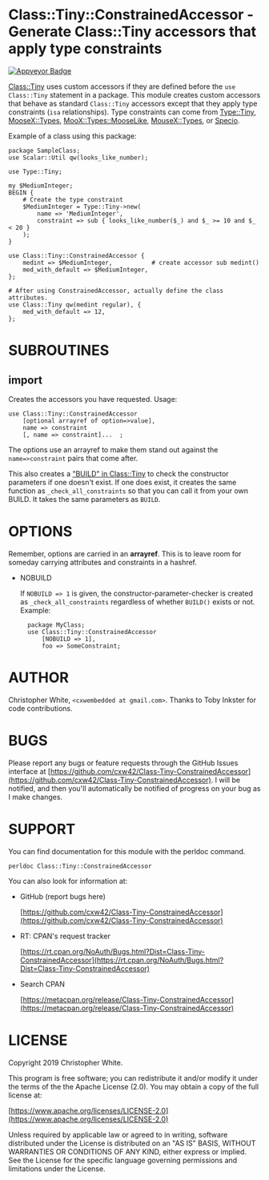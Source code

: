 # Class::Tiny::ConstrainedAccessor - Generate Class::Tiny accessors that apply type constraints

[![Appveyor Badge](https://ci.appveyor.com/api/projects/status/github/cxw42/class-tiny-constrainedaccessor?svg=true)](https://ci.appveyor.com/project/cxw42/class-tiny-constrainedaccessor)



[Class::Tiny](https://metacpan.org/pod/Class::Tiny) uses custom accessors if they are defined before the
`use Class::Tiny` statement in a package.  This module creates custom
accessors that behave as standard `Class::Tiny` accessors except that
they apply type constraints (`isa` relationships).  Type constraints
can come from [Type::Tiny](https://metacpan.org/pod/Type::Tiny), [MooseX::Types](https://metacpan.org/pod/MooseX::Types), [MooX::Types::MooseLike](https://metacpan.org/pod/MooX::Types::MooseLike),
[MouseX::Types](https://metacpan.org/pod/MouseX::Types), or [Specio](https://metacpan.org/pod/Specio).

Example of a class using this package:

    package SampleClass;
    use Scalar::Util qw(looks_like_number);

    use Type::Tiny;

    my $MediumInteger;
    BEGIN {
        # Create the type constraint
        $MediumInteger = Type::Tiny->new(
            name => 'MediumInteger',
            constraint => sub { looks_like_number($_) and $_ >= 10 and $_ < 20 }
        );
    }

    use Class::Tiny::ConstrainedAccessor {
        medint => $MediumInteger,           # create accessor sub medint()
        med_with_default => $MediumInteger,
    };

    # After using ConstrainedAccessor, actually define the class attributes.
    use Class::Tiny qw(medint regular), {
        med_with_default => 12,
    };

# SUBROUTINES

## import

Creates the accessors you have requested.  Usage:

    use Class::Tiny::ConstrainedAccessor
        [optional arrayref of option=>value],
        name => constraint
        [, name => constraint]...  ;

The options use an arrayref to make them stand out against the
`name=>constraint` pairs that come after.

This also creates a ["BUILD" in Class::Tiny](https://metacpan.org/pod/Class::Tiny#BUILD) to check the constructor parameters if
one doesn't exist.  If one does exist, it creates the same function as
`_check_all_constraints` so that you can call it from your own BUILD.  It
takes the same parameters as `BUILD`.

# OPTIONS

Remember, options are carried in an **arrayref**.  This is to leave room
for someday carrying attributes and constraints in a hashref.

- NOBUILD

    If `NOBUILD => 1` is given, the constructor-parameter-checker
    is created as `_check_all_constraints` regardless of whether `BUILD()`
    exists or not.  Example:

        package MyClass;
        use Class::Tiny::ConstrainedAccessor
            [NOBUILD => 1],
            foo => SomeConstraint;

# AUTHOR

Christopher White, `<cxwembedded at gmail.com>`.  Thanks to
Toby Inkster for code contributions.

# BUGS

Please report any bugs or feature requests through the GitHub Issues interface
at [https://github.com/cxw42/Class-Tiny-ConstrainedAccessor](https://github.com/cxw42/Class-Tiny-ConstrainedAccessor).  I will be
notified, and then you'll automatically be notified of progress on your bug as
I make changes.

# SUPPORT

You can find documentation for this module with the perldoc command.

    perldoc Class::Tiny::ConstrainedAccessor

You can also look for information at:

- GitHub (report bugs here)

    [https://github.com/cxw42/Class-Tiny-ConstrainedAccessor](https://github.com/cxw42/Class-Tiny-ConstrainedAccessor)

- RT: CPAN's request tracker

    [https://rt.cpan.org/NoAuth/Bugs.html?Dist=Class-Tiny-ConstrainedAccessor](https://rt.cpan.org/NoAuth/Bugs.html?Dist=Class-Tiny-ConstrainedAccessor)

- Search CPAN

    [https://metacpan.org/release/Class-Tiny-ConstrainedAccessor](https://metacpan.org/release/Class-Tiny-ConstrainedAccessor)

# LICENSE

Copyright 2019 Christopher White.

This program is free software; you can redistribute it and/or modify it
under the terms of the the Apache License (2.0). You may obtain a
copy of the full license at:

[https://www.apache.org/licenses/LICENSE-2.0](https://www.apache.org/licenses/LICENSE-2.0)

Unless required by applicable law or agreed to in writing, software
distributed under the License is distributed on an "AS IS" BASIS,
WITHOUT WARRANTIES OR CONDITIONS OF ANY KIND, either express or implied.
See the License for the specific language governing permissions and
limitations under the License.
